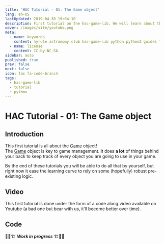 ```yaml
---
title: 'HAC Tutorial - 01: The Game object'
lang: en-US
lastUpdated: 2019-04-30 19:04:10
description: First tutorial on the hac-game-lib. We will learn about the game object and how critical it is to game management.
cover: /images/site/youtube.png
meta:
  - name: keywords
    content: hyrule astronomy club hac-game-lib python python3 guides tutorial beginner educational kids coding games learning
  - name: license
    content: CC-by-NC-SA
sidebar: auto
published: true
prev: false
next: false
icon: fas fa-code-branch
tags: 
  - hac-game-lib
  - tutorial
  - python
---
```


# HAC Tutorial - 01: The Game object

## Introduction

This first tutorial is all about the [Game] object!  
The [Game] object is key to game management. It does **a lot** of things behind your back to keep track of every object you are going to use in your game. 

By the end of these tutorials you will be able to do all that by yourself, but right now it ease the learning curve to rely on some (hopefully) robust pre-existing logic.

## Video

This first tutorial is done under the form of a code along video available on Youtube (a bad one but bear with us, it'll become better over time).

<youtube url="https://www.youtube.com/embed/CygRW942274" />

## Code

🚧👷🏗 ***Work in progress*** 🏗👷🚧





[Game]: https://hac-game-lib.readthedocs.io/en/latest/game.html